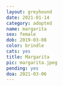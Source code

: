 ```yaml
---
layout: greyhound
date: 2021-01-14
category: adopted
name: margarita
sex: female
dob: 2019-03-08
color: brindle
cats: yes
title: Margarita
pic: margarita.jpeg
pending: yes
doa: 2021-03-06
---
```


